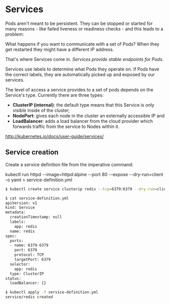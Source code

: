 # Services

Pods aren't meant to be persistent. They can be stopped or started for many reasons - like failed liveness or readiness checks - and this leads to a problem:

What happens if you want to communicate with a set of Pods? When they get restarted they might have a different IP address.

That's where Services come in. _Services provide stable endpoints for Pods_.

Services use labels to determine what Pods they operate on. If Pods have the correct labels, they are automatically picked up and exposed by our services.

The level of access a service provides to a set of pods depends on the Service's type. Currently there are three types:

- **ClusterIP (internal)**: the default type means that this Service is only visible inside of the cluster,
- **NodePort**: gives each node in the cluster an externally accessible IP and
- **LoadBalancer**: adds a load balancer from the cloud provider which forwards traffic from the service to Nodes within it.

http://kubernetes.io/docs/user-guide/services/

## Service creation

Create a service definition file from the imperative command:

kubectl run httpd --image=httpd:alpine --port 80 --expose --dry-run=client -o yaml > service-definition.yml

```bash
$ kubectl create service clusterip redis --tcp=6379:6379 --dry-run=client -o yaml > service-definition.yml

$ cat service-definition.yml
apiVersion: v1
kind: Service
metadata:
  creationTimestamp: null
  labels:
    app: redis
  name: redis
spec:
  ports:
  - name: 6379-6379
    port: 6379
    protocol: TCP
    targetPort: 6379
  selector:
    app: redis
  type: ClusterIP
status:
  loadBalancer: {}

$ kubectl apply -f service-definition.yml
service/redis created
```
